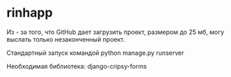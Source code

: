 # rinhapp
Из - за того, что GitHub дает загрузить проект, размером до 25 мб, могу выслать только незаконченный проект.

Стандартный запуск командой python manage.py runserver

Необходимая библиотека: django-cripsy-forms
